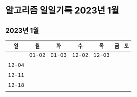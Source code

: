 # 알고리즘 일일기록 2023년 1월


## 2023년 1월
| 일 | 월 | 화 | 수 | 목 | 금 | 토 |
|:----------:|:----------:|:----------:|:----------:|:----------:|:----------:|:----------:|
| | 01-02| 01-03 | 12-02 | 12-03 |
| | | | | | | |
|12-04 | | | | | | |
| | | | | | | |
|12-11 | | | | | | |
| | | | | | | |
|12-18 | | | | | | |
| | | | | | | |
